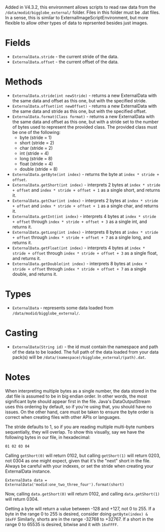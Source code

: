 Added in V4.3.2, this environment allows scripts to read raw data from the `/data/modid/bigglobe_external/` folder. Files in this folder must be .dat files. In a sense, this is similar to ExternalImageScriptEnvironment, but more flexible to allow other types of data to reprsented besides just images.

# Fields

* `ExternalData.stride` - the current stride of the data.
* `ExternalData.offset` - the current offset of the data.

# Methods

* `ExternalData.stride(int newStride)` - returns a new ExternalData with the same data and offset as this one, but with the specified stride.
* `ExternalData.offset(int newOffset)` - returns a new ExternalData with the same data and stride as this one, but with the specified offset.
* `ExternalData.format(Class format)` - returns a new ExternalData with the same data and offset as this one, but with a stride set to the number of bytes used to represent the provided class. The provided class must be one of the following:
	* byte (stride = 1)
	* short (stride = 2)
	* char (stride = 2)
	* int (stride = 4)
	* long (stride = 8)
	* float (stride = 4)
	* double (stride = 8)
* `ExternalData.getByte(int index)` - returns the byte at `index * stride + offset`.
* `ExternalData.getShort(int index)` - interprets 2 bytes at `index * stride + offset` and `index * stride + offset + 1` as a single short, and returns it.
* `ExternalData.getChar(int index)` - interprets 2 bytes at `index * stride + offset` and `index * stride + offset + 1` as a single char, and returns it.
* `ExternalData.getInt(int index)` - interprets 4 bytes at `index * stride + offset` through `index * stride + offset + 3` as a single int, and returns it.
* `ExternalData.getLong(int index)` - interprets 8 bytes at `index * stride + offset` through `index * stride + offset + 7` as a single long, and returns it.
* `ExternalData.getFloat(int index)` - interprets 4 bytes at `index * stride + offset` through `index * stride + offset + 3` as a single float, and returns it.
* `ExternalData.getDouble(int index)` - interprets 8 bytes at `index * stride + offset` through `index * stride + offset + 7` as a single double, and returns it.

# Types

* `ExternalData` - represents some data loaded from `/data/modid/bigglobe_external/`.

# Casting

* `ExternalData(String id)` - the id must contain the namespace and path of the data to be loaded. The full path of the data loaded from your data pack(s) will be `/data/(namespace)/bigglobe_external/(path).dat`.

# Notes

When interpreting multiple bytes as a single number, the data stored in the .dat file is assumed to be in big endian order. In other words, the most significant byte should appear first in the file. Java's DataOutputStream uses this ordering by default, so if you're using that, you should have no issues. On the other hand, care must be taken to ensure the byte order is correct when creating files with other APIs or languages.

The stride defaults to 1, so if you are reading multiple multi-byte numbers sequentially, they will overlap. To show this visually, say we have the following bytes in our file, in hexadecimal:
```
01 02 03 04
```
Calling `getShort(0)` will return 0102, but calling `getShort(1)` will return 0203, not 0304 as one might expect, given that it's the "next" short in the file. Always be careful with your indexes, or set the stride when creating your ExternalData instance.
```
ExternalData data = ExternalData('modid:one_two_three_four').format(short)
```
Now, calling `data.getShort(0)` will return 0102, and calling `data.getShort(1)` will return 0304.

Getting a byte will return a value between -128 and +127, not 0 to 255. If a byte in the range 0 to 255 is desired, consider doing `getByte(index) & 16xFF` Similarly, shorts are in the range -32768 to +32767. If a short in the range 0 to 65535 is desired, bitwise and it with `16xFFFF`.